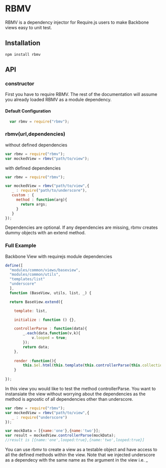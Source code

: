 # RBMV

RBMV is a dependency injector for Require.js users to make Backbone views easy to unit test.

## Installation

```
npm install rbmv
```

## API

### constructor

First you have to require RBMV. The rest of the documentation will assume you already loaded RBMV as a module dependency.

#### Default Configuration

```javascript
  var rbmv = require("rbmv");
```

### rbmv(url,dependencies)
 
without defined dependencies  
               
```javascript
var rbmv = require("rbmv"); 
var mockedView = rbmv("path/to/view");
```

with defined dependencies

```javascript
var rbmv = require("rbmv"); 

var mockedView = rbmv("path/to/view",{
   _ : require("path/to/underscore"),
   custom : {
     method : function(arg){
       return args;
     }  
   } 
});
``` 

Dependencies are optional. If any dependencies are missing, rbmv creates dummy objects with an extend method. 

### Full Example  
        
Backbone View with requirejs module dependencies

```javascript
define([
  "modules/common/views/baseview",
  "modules/common/utils",
  "templates/list"
  "underscore"
  ],
  function (BaseView, utils, list, _) {

  return BaseView.extend({

    template: list,

    initialize : function () {},

	controllerParse : function(data){
		_.each(data,function(v,k){
			v.looped = true;
		});
		return data;
	},
	
	render :function(){
		this.$el.html(this.template(this.controllerParse(this.collection.toJSON())))
	}
	  
});
``` 

In this view you would like to test the method controllerParse. You want to instansiate the view without worrying about the dependencies as the method is agnostic of all dependencies other than underscore.


```javascript
var rbmv = require("rbmv"); 
var mockedView = rbmv("path/to/view",{
   _ : require("underscore")
});                        

var mockData = [{name:'one'},{name:'two'}];
var result = mockedView.controllerParse(mockData);
//result is [{name:'one',looped:true},{name:'two',looped:true}]

``` 

You can use rbmv to create a view as a testable object and have access to all the defined methods within the view. Note that we injected underscore as a dependecy with the same name as the argument in the view i.e. _
